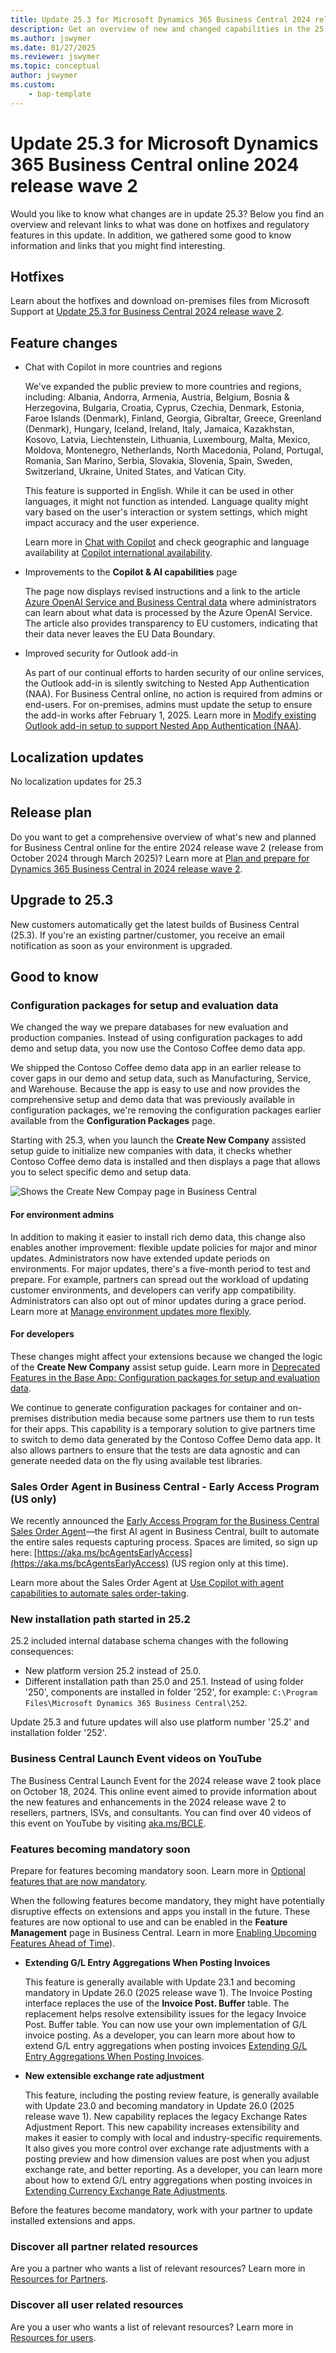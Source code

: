 ```yaml
---
title: Update 25.3 for Microsoft Dynamics 365 Business Central 2024 release wave 2
description: Get an overview of new and changed capabilities in the 25.3 update of Business Central online, which is part of 2024 release wave 2.
ms.author: jswymer
ms.date: 01/27/2025
ms.reviewer: jswymer
ms.topic: conceptual
author: jswymer
ms.custom: 
    - bap-template
---
```


# Update 25.3 for Microsoft Dynamics 365 Business Central online 2024 release wave 2

Would you like to know what changes are in update 25.3? Below you find an overview and relevant links to what was done on hotfixes and regulatory features in this update. In addition, we gathered some good to know information and links that you might find interesting.

## Hotfixes

Learn about the hotfixes and download on-premises files from Microsoft Support at [Update 25.3 for Business Central 2024 release wave 2](https://support.microsoft.com/help/5050249).

## Feature changes

- Chat with Copilot in more countries and regions

  We've expanded the public preview to more countries and regions, including: Albania, Andorra, Armenia, Austria, Belgium, Bosnia & Herzegovina, Bulgaria, Croatia, Cyprus, Czechia, Denmark, Estonia, Faroe Islands (Denmark), Finland, Georgia, Gibraltar, Greece, Greenland (Denmark), Hungary, Iceland, Ireland, Italy, Jamaica, Kazakhstan, Kosovo, Latvia, Liechtenstein, Lithuania, Luxembourg, Malta, Mexico, Moldova, Montenegro, Netherlands, North Macedonia, Poland, Portugal, Romania, San Marino, Serbia, Slovakia, Slovenia, Spain, Sweden, Switzerland, Ukraine, United States, and Vatican City.

  This feature is supported in English. While it can be used in other languages, it might not function as intended. Language quality might vary based on the user's interaction or system settings, which might impact accuracy and the user experience.

  Learn more in [Chat with Copilot](/dynamics365/business-central/chat-with-copilot) and check geographic and language availability at [Copilot international availability](https://aka.ms/bapcopilot-intl-report-external).

- Improvements to the **Copilot & AI capabilities** page

  The page now displays revised instructions and a link to the article [Azure OpenAI Service and Business Central data](https://go.microsoft.com/fwlink/?linkid=2298232) where administrators can learn about what data is processed by the Azure OpenAI Service. The article also provides transparency to EU customers, indicating that their data never leaves the EU Data Boundary.

- Improved security for Outlook add-in

  As part of our continual efforts to harden security of our online services, the Outlook add-in is silently switching to Nested App Authentication (NAA). For Business Central online, no action is required from admins or end-users. For on-premises, admins must update the setup to ensure the add-in works after February 1, 2025. Learn more in  [Modify existing Outlook add-in setup to support Nested App Authentication (NAA)](../administration/outlook-addins-setup-naa-modification.md).

## Localization updates

No localization updates for 25.3

## Release plan

Do you want to get a comprehensive overview of what's new and planned for Business Central online for the entire 2024 release wave 2 (release from October 2024 through March 2025)? Learn more at [Plan and prepare for Dynamics 365 Business Central in 2024 release wave 2](/dynamics365/release-plan/2024wave2/smb/dynamics365-business-central/)<!--(https://aka.ms/BCReleasePlan)-->.

## Upgrade to 25.3

New customers automatically get the latest builds of Business Central (25.3). If you're an existing partner/customer, you receive an email notification as soon as your environment is upgraded.

## Good to know

### Configuration packages for setup and evaluation data

We changed the way we prepare databases for new evaluation and production companies. Instead of using configuration packages to add demo and setup data, you now use the Contoso Coffee demo data app.

We shipped the Contoso Coffee demo data app in an earlier release to cover gaps in our demo and setup data, such as Manufacturing, Service, and Warehouse. Because the app is easy to use and now provides the comprehensive setup and demo data that was previously available in configuration packages, we're removing the configuration packages earlier available from the **Configuration Packages** page.

Starting with 25.3, when you launch the **Create New Company** assisted setup guide to initialize new companies with data, it checks whether Contoso Coffee demo data is installed and then displays a page that allows you to select specific demo and setup data.

![Shows the Create New Compay page in Business Central](../media/CreateNewCompanies.png)

#### For environment admins

In addition to making it easier to install rich demo data, this change also enables another improvement: flexible update policies for major and minor updates. Administrators now have extended update periods on environments. For major updates, there's a five-month period to test and prepare. For example, partners can spread out the workload of updating customer environments, and developers can verify app compatibility. Administrators can also opt out of minor updates during a grace period. Learn more at [Manage environment updates more flexibly](/dynamics365/release-plan/2024wave2/smb/dynamics365-business-central/manage-environment-updates-more-flexibly).

#### For developers

These changes might affect your extensions because we changed the logic of the **Create New Company** assist setup guide. Learn more in [Deprecated Features in the Base App: Configuration packages for setup and evaluation data](../upgrade/deprecated-features-w1.md#configuration-packages-for-setup-and-evaluation-data).

We continue to generate configuration packages for container and on-premises distribution media because some partners use them to run tests for their apps. This capability is a temporary solution to give partners time to switch to demo data generated by the Contoso Coffee Demo data app. It also allows partners to ensure that the tests are data agnostic and can generate needed data on the fly using available test libraries.

### Sales Order Agent in Business Central - Early Access Program (US only)

We recently announced the [Early Access Program for the Business Central Sales Order Agent](https://www.yammer.com/dynamicsnavdev/#/Threads/show?threadId=3092919011729408&search_origin=global&scoring=linear1Y-prankie-group-private-higher&match=any-exact&search_sort=relevance&page=1&search=sales%20order%20agent)&mdash;the first AI agent in Business Central, built to automate the entire sales requests capturing process. Spaces are limited, so sign up here: [https://aka.ms/bcAgentsEarlyAccess](https://aka.ms/bcAgentsEarlyAccess) (US region only at this time).

Learn more about the Sales Order Agent at [Use Copilot with agent capabilities to automate sales order-taking](/dynamics365/release-plan/2024wave2/smb/dynamics365-business-central/use-copilot-agent-capabilities-automate-sales-order-taking-process).

### New installation path started in 25.2

25.2 included internal database schema changes with the following consequences:

- New platform version 25.2 instead of 25.0.
- Different installation path than 25.0 and 25.1. Instead of using folder '250', components are installed in folder '252', for example: `C:\Program Files\Microsoft Dynamics 365 Business Central\252`.

Update 25.3 and future updates will also use platform number '25.2' and installation folder '252'.

### Business Central Launch Event videos on YouTube

The Business Central Launch Event for the 2024 release wave 2 took place on October 18, 2024. This online event aimed to provide information about the new features and enhancements in the 2024 release wave 2 to resellers, partners, ISVs, and consultants. You can find over 40 videos of this event on YouTube by visiting [aka.ms/BCLE](https://aka.ms/BCLE).

### Features becoming mandatory soon

Prepare for features becoming mandatory soon. Learn more in [Optional features that are now mandatory](https://aka.ms/BCFeatureMgmt).

When the following features become mandatory, they might have potentially disruptive effects on extensions and apps you install in the future. These features are now optional to use and can be enabled in the **Feature Management** page in Business Central. Learn in more [Enabling Upcoming Features Ahead of Time](../administration/feature-management.md)).

- **Extending G/L Entry Aggregations When Posting Invoices**

   This feature is generally available with Update 23.1 and becoming mandatory in Update 26.0 (2025 release wave 1). The Invoice Posting interface replaces the use of the **Invoice Post. Buffer** table. The replacement helps resolve extensibility issues for the legacy Invoice Post. Buffer table. You can now use your own implementation of G/L invoice posting. As a developer, you can learn more about how to extend G/L entry aggregations when posting invoices [Extending G/L Entry Aggregations When Posting Invoices](../developer/devenv-invoice-posting-example.md).

- **New extensible exchange rate adjustment**

   This feature, including the posting review feature, is generally available with Update 23.0 and becoming mandatory in Update 26.0 (2025 release wave 1). New capability replaces the legacy Exchange Rates Adjustment Report. This new capability increases extensibility and makes it easier to comply with local and industry-specific requirements. It also gives you more control over exchange rate adjustments with a posting preview and how dimension values are post when you adjust exchange rate, and better reporting. As a developer, you can learn more about how to extend G/L entry aggregations when posting invoices in [Extending Currency Exchange Rate Adjustments](../developer/devenv-extend-exchange-rates.md).

Before the features become mandatory, work with your partner to update installed extensions and apps.

### Discover all partner related resources

Are you a partner who wants a list of relevant resources? Learn more in [Resources for Partners](https://aka.ms/BCAll).

### Discover all user related resources

Are you a user who wants a list of relevant resources? Learn more in [Resources for users](https://aka.ms/BCUsers).  
